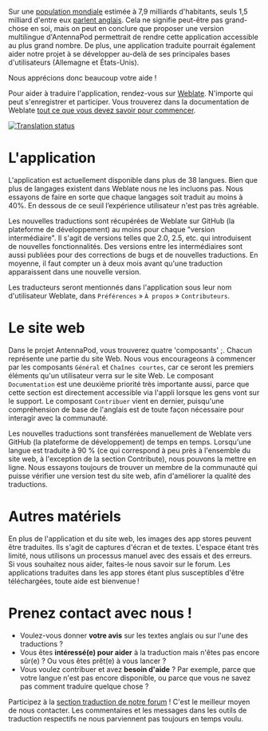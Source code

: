 Sur une [population mondiale](https://en.wikipedia.org/wiki/World_population) estimée à 7,9 milliards d'habitants, seuls 1,5 milliard d'entre eux [parlent anglais](https://www.ethnologue.com/insights/ethnologue200/). Cela ne signifie peut-être pas grand-chose en soi, mais on peut en conclure que proposer une version multilingue d'AntennaPod permettrait de rendre cette application accessible au plus grand nombre. De plus, une application traduite pourrait également aider notre projet à se développer au-delà de ses principales bases d'utilisateurs (Allemagne et États-Unis).

Nous apprécions donc beaucoup votre aide !

Pour aider à traduire l'application, rendez-vous sur [Weblate](https://hosted.weblate.org/projects/antennapod/app/). N'importe qui peut s'enregistrer et participer. Vous trouverez dans la documentation de Weblate [tout ce que vous devez savoir pour commencer](https://docs.weblate.org/en/latest/user/translating.html).

[![Translation status](https://hosted.weblate.org/widget/antennapod/horizontal-auto.svg)](https://hosted.weblate.org/engage/antennapod/)

# L'application

L'application est actuellement disponible dans plus de 38 langues. Bien que plus de langages existent dans Weblate nous ne les incluons pas. Nous essayons de faire en sorte que chaque langages soit traduit au moins à 40%. En dessous de ce seuil l’expérience utilisateur n'est pas très agréable.

Les nouvelles traductions sont récupérées de Weblate sur GitHub (la plateforme de développement) au moins pour chaque "version intermédiaire". Il s'agit de versions telles que 2.0, 2.5, etc. qui introduisent de nouvelles fonctionnalités. Des versions entre les intermédiaires sont aussi publiées pour des corrections de bugs et de nouvelles traductions. En moyenne, il faut compter un à deux mois avant qu'une traduction apparaissent dans une nouvelle version.

Les traducteurs seront mentionnés dans l'application sous leur nom d'utilisateur Weblate, dans `Préférences` » `À propos` » `Contributeurs`.

# Le site web

Dans le projet AntennaPod, vous trouverez quatre 'composants' ;. Chacun représente une partie du site Web. Nous vous encourageons à commencer par les composants `Général` et `Chaînes courtes`, car ce seront les premiers éléments qu'un utilisateur verra sur le site Web. Le composant `Documentation` est une deuxième priorité très importante aussi, parce que cette section est directement accessible via l'appli lorsque les gens vont sur le support. Le composant `Contribuer` vient en dernier, puisqu'une compréhension de base de l'anglais est de toute façon nécessaire pour interagir avec la communauté.

Les nouvelles traductions sont transférées manuellement de Weblate vers GitHub (la plateforme de développement) de temps en temps. Lorsqu'une langue est traduite à 90 % (ce qui correspond à peu près à l'ensemble du site web, à l'exception de la section Contribute), nous pouvons la mettre en ligne. Nous essayons toujours de trouver un membre de la communauté qui puisse vérifier une version test du site web, afin d'améliorer la qualité des traductions.

# Autres matériels

En plus de l'application et du site web, les images des app stores peuvent être traduites. Ils s'agit de captures d'écran et de textes. L'espace étant très limité, nous utilisons un processus manuel avec des essais et des erreurs. Si vous souhaitez nous aider, faites-le nous savoir sur le forum. Les applications traduites dans les app stores étant plus susceptibles d'être téléchargées, toute aide est bienvenue !

# Prenez contact avec nous !

* Voulez-vous donner **votre avis** sur les textes anglais ou sur l'une des traductions ?
* Vous êtes **intéressé(e) pour aider** à la traduction mais n'êtes pas encore sûr(e) ? Ou vous êtes prêt(e) à vous lancer ?
* Vous voulez contribuer et avez **besoin d'aide** ? Par exemple, parce que votre langue n'est pas encore disponible, ou parce que vous ne savez pas comment traduire quelque chose ?

Participez à la [section traduction de notre forum](https://forum.antennapod.org/c/translations/11) ! C'est le meilleur moyen de nous contacter. Les commentaires et les messages dans les outils de traduction respectifs ne nous parviennent pas toujours en temps voulu.
